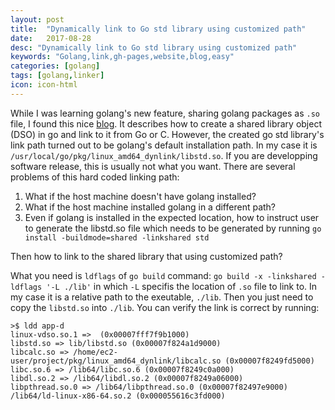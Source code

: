 ```yaml
---
layout: post
title:  "Dynamically link to Go std library using customized path"
date:   2017-08-28
desc: "Dynamically link to Go std library using customized path"
keywords: "Golang,link,gh-pages,website,blog,easy"
categories: [golang]
tags: [golang,linker]
icon: icon-html
---
```

While I was learning golang's new feature, sharing golang packages as `.so` file, I found this nice [blog](http://blog.ralch.com/tutorial/golang-sharing-libraries/). It describes how to create a shared library object (DSO) in go and link to it from Go or C. However, the created go std library's link path turned out to be golang's default installation path. In my case it is `/usr/local/go/pkg/linux_amd64_dynlink/libstd.so`. If you are developping software release, this is usually not what you want. There are several problems of this hard coded linking path:
1. What if the host machine doesn't have golang installed?
2. What if the host machine installed golang in a different path?
3. Even if golang is installed in the expected location, how to instruct user to generate the libstd.so file which needs to be generated by running `go install -buildmode=shared -linkshared std`

Then how to link to the shared library that using customized path?

What you need is `ldflags` of `go build` command:
`go build -x -linkshared -ldflags '-L ./lib'` in which `-L` specifis the location of `.so` file to link to. In my case it is a relative path to the exeutable, `./lib`. Then you just need to copy the `libstd.so` into `./lib`. You can verify the link is correct by running:

```
>$ ldd app-d
linux-vdso.so.1 =>  (0x00007fff7f9b1000)
libstd.so => lib/libstd.so (0x00007f824a1d9000)
libcalc.so => /home/ec2-user/project/pkg/linux_amd64_dynlink/libcalc.so (0x00007f8249fd5000)
libc.so.6 => /lib64/libc.so.6 (0x00007f8249c0a000)
libdl.so.2 => /lib64/libdl.so.2 (0x00007f8249a06000)
libpthread.so.0 => /lib64/libpthread.so.0 (0x00007f82497e9000)
/lib64/ld-linux-x86-64.so.2 (0x000055616c3fd000)
```

